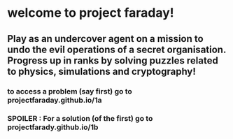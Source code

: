 # welcome to project faraday!
## Play as an undercover agent on a mission to undo the evil operations of a secret organisation. Progress up in ranks by solving puzzles related to physics, simulations and cryptography!

### to access a problem (say first) go to projectfaraday.github.io/1a
### SPOILER : For a solution (of the first) go to projectfarady.github.io/1b
